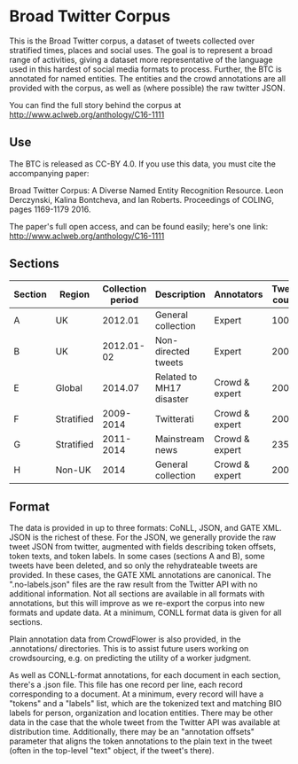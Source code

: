 # Broad Twitter Corpus

This is the Broad Twitter corpus, a dataset of tweets collected over stratified times, places and social uses. The goal is to represent a broad range of activities, giving a dataset more representative of the language used in this hardest of social media formats to process. Further, the BTC is annotated for named entities. The entities and the crowd annotations are all provided with the corpus, as well as (where possible) the raw twitter JSON.

You can find the full story behind the corpus at http://www.aclweb.org/anthology/C16-1111

## Use

The BTC is released as CC-BY 4.0. If you use this data, you must cite the accompanying paper:

  Broad Twitter Corpus: A Diverse Named Entity Recognition Resource. Leon Derczynski, Kalina Bontcheva, and Ian Roberts. Proceedings of COLING, pages 1169-1179 2016.

The paper's full open access, and can be found easily; here's one link: http://www.aclweb.org/anthology/C16-1111

## Sections

Section|Region|Collection period|Description|Annotators|Tweet count
---|---|---|---|---|---
A | UK| 2012.01| General collection |Expert| 1000
B |UK |2012.01-02 |Non-directed tweets |Expert |2000
E |Global| 2014.07| Related to MH17 disaster| Crowd & expert |200
F |Stratified |2009-2014| Twitterati |Crowd & expert |2000
G |Stratified| 2011-2014| Mainstream news| Crowd & expert| 2351
H |Non-UK| 2014 |General collection |Crowd & expert |2000

## Format

The data is provided in up to three formats: CoNLL, JSON, and GATE XML. JSON is the richest of these. For the JSON, we generally provide the raw tweet JSON from twitter, augmented with fields describing token offsets, token texts, and token labels. In some cases (sections A and B), some tweets have been deleted, and so only the rehydrateable tweets are provided. In these cases, the GATE XML annotations are canonical. The ".no-labels.json" files are the raw result from the Twitter API with no additional information. Not all sections are available in all formats with annotations, but this will improve as we re-export the corpus into new formats and update data. At a minimum, CONLL format data is given for all sections.

Plain annotation data from CrowdFlower is also provided, in the .annotations/ directories. This is to assist future users working on crowdsourcing, e.g. on predicting the utility of a worker judgment.

As well as CONLL-format annotations, for each document in each section, there's a .json file. This file has one record per line, each record corresponding to a document. At a minimum, every record will have a "tokens" and a "labels" list, which are the tokenized text and matching BIO labels for person, organization and location entities. There may be other data in the case that the whole tweet from the Twitter API was available at distribution time.  Additionally, there may be an "annotation offsets" parameter that aligns the token annotations to the plain text in the tweet (often in the top-level "text" object, if the tweet's there).